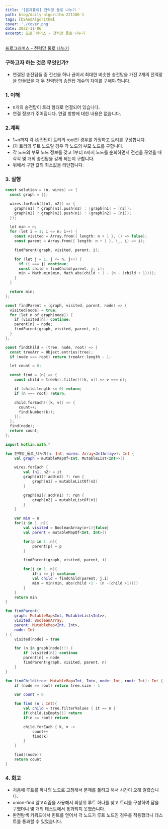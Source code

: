 ```yaml
---
title: '[문제풀이] 전력망 둘로 나누기 '
path: blog/daily-algorithm-221106-1
tags: [DSAndAlgorithm]
cover: './cover.png'
date: 2022-11-06
excerpt: 프로그래머스 - 전력망 둘로 나누기
---
```


[프로그래머스 - 전력망 둘로 나누기](https://school.programmers.co.kr/learn/courses/30/lessons/86971)

### 구하고자 하는 것은 무엇인가?

- 연결된 송전탑들 중 전선을 하나 끊어서 최대한 비슷한 송전탑을 가진 2개의 전력망을 만들었을 때 두 전력망의 송전탑 개수의 차이를 구해야 합니다.

### 1. 이해

- n개의 송전탑이 트리 형태로 연결되어 있습니다.
- 연결 정보가 주어집니다. 연결 방향에 대한 내용은 없습니다.

### 2.계획

- 1~n까지 각 i송전탑이 트리의 root인 경우를 가정하고 트리를 구성합니다.
- i가 트리의 루트 노드일 경우 각 노드의 부모 노드를 구합니다.
- 각 노드의 부모 노드 정보를 갖고 1부터 n까지 노드를 순회하면서 전선을 끊었을 때 각각 몇 개의 송전탑을 갖게 되는지 구합니다.
- 위에서 구한 값의 최소값을 리턴합니다.

### 3. 실행

```kotlin
const solution = (n, wires) => {
  const graph = {};

  wires.forEach(([n1, n2]) => {
    graph[n1] ? graph[n1].push(n2) : (graph[n1] = [n2]);
    graph[n2] ? graph[n2].push(n1) : (graph[n2] = [n1]);
  });

  let min = n;
  for (let i = 1; i <= n; i++) {
    const visited = Array.from({ length: n + 1 }, () => false);
    const parent = Array.from({ length: n + 1 }, (_, i) => i);

    findParent(graph, visited, parent, i);

    for (let j = 1; j <= n; j++) {
      if (i === j) continue;
      const child = findChild(parent, j, i);
      min = Math.min(min, Math.abs(child + 1 - (n - (child + 1))));
    }
  }

  return min;
};

const findParent = (graph, visited, parent, node) => {
  visited[node] = true;
  for (let n of graph[node]) {
    if (visited[n]) continue;
    parent[n] = node;
    findParent(graph, visited, parent, n);
  }
};

const findChild = (tree, node, root) => {
  const treeArr = Object.entries(tree);
  if (node === root) return treeArr.length - 1;

  let count = 0;

  const find = (n) => {
    const child = treeArr.filter(([k, v]) => v === n);

    if (child.length <= 0) return;
    if (n === root) return;

    child.forEach(([k, v]) => {
      count++;
      find(Number(k));
    });
  };
  find(node);
  return count;
};
```

```kotlin
import kotlin.math.*

fun 전력망_둘로_나누기(n: Int, wires: Array<IntArray>): Int {
    val graph = mutableMapOf<Int, MutableList<Int>>()

    wires.forEach {
        val (n1, n2) = it
        graph[n1]?.add(n2) ?: run {
            graph[n1] = mutableListOf(n2)
        }

        graph[n2]?.add(n1) ?: run {
            graph[n2] = mutableListOf(n1)
        }
    }

    var min = n
    for(i in 1..n){
        val visited = BooleanArray(n+1){false}
        val parent = mutableMapOf<Int, Int>()

        for(p in 1..n){
            parent[p] = p
        }

        findParent(graph, visited, parent, i)

        for(j in 1..n){
            if(i == j) continue
            val child = findChild(parent, j,i)
            min = min(min, abs(child +1 - (n -(child +1))))
        }
    }
    return min
}

fun findParent(
    graph: MutableMap<Int, MutableList<Int>>,
    visited: BooleanArray,
    parent: MutableMap<Int, Int>,
    node: Int
) {
    visited[node] = true

    for (n in graph[node]!!) {
        if (visited[n]) continue
        parent[n] = node
        findParent(graph, visited, parent, n)
    }
}

fun findChild(tree: MutableMap<Int, Int>, node: Int, root: Int): Int {
    if (node == root) return tree.size - 1

    var count = 0

    fun find (n : Int){
        val child = tree.filterValues { it == n }
        if(child.isEmpty()) return
        if(n == root) return

        child.forEach { k, v ->
            count++
            find(k)
        }
    }

    find((node))
    return count
}
```

### 4. 회고

- 처음에 루트를 하나의 노드로 고정해서 문제를 풀려고 해서 시간이 오래 걸렸습니다.
- union-find 알고리즘을 사용해서 최상위 루트 하나를 찾고 트리를 구성하여 답을 구했더니 몇 개의 테스트에서 통과되지 못했습니다.
- 완전탐색 키워드에서 힌트를 얻어서 각 노드가 루트 노드인 경우를 적용했더니 테스트를 통과할 수 있었습니다.
